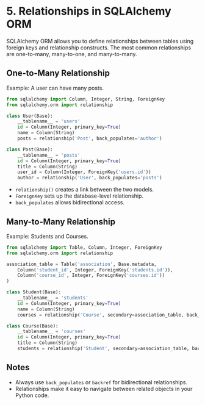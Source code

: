 # 5. Relationships in SQLAlchemy ORM

SQLAlchemy ORM allows you to define relationships between tables using foreign keys and relationship constructs. The most common relationships are one-to-many, many-to-one, and many-to-many.

## One-to-Many Relationship
Example: A user can have many posts.

```python
from sqlalchemy import Column, Integer, String, ForeignKey
from sqlalchemy.orm import relationship

class User(Base):
    __tablename__ = 'users'
    id = Column(Integer, primary_key=True)
    name = Column(String)
    posts = relationship('Post', back_populates='author')

class Post(Base):
    __tablename__ = 'posts'
    id = Column(Integer, primary_key=True)
    title = Column(String)
    user_id = Column(Integer, ForeignKey('users.id'))
    author = relationship('User', back_populates='posts')
```

- `relationship()` creates a link between the two models.
- `ForeignKey` sets up the database-level relationship.
- `back_populates` allows bidirectional access.

## Many-to-Many Relationship
Example: Students and Courses.

```python
from sqlalchemy import Table, Column, Integer, ForeignKey
from sqlalchemy.orm import relationship

association_table = Table('association', Base.metadata,
    Column('student_id', Integer, ForeignKey('students.id')),
    Column('course_id', Integer, ForeignKey('courses.id'))
)

class Student(Base):
    __tablename__ = 'students'
    id = Column(Integer, primary_key=True)
    name = Column(String)
    courses = relationship('Course', secondary=association_table, back_populates='students')

class Course(Base):
    __tablename__ = 'courses'
    id = Column(Integer, primary_key=True)
    title = Column(String)
    students = relationship('Student', secondary=association_table, back_populates='courses')
```

## Notes
- Always use `back_populates` or `backref` for bidirectional relationships.
- Relationships make it easy to navigate between related objects in your Python code. 